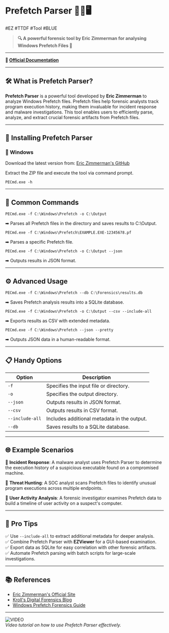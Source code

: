 # Prefetch Parser 🚀🔎🖥️
#EZ #TTDF #Tool  #BLUE 

>**🔍 A powerful forensic tool by Eric Zimmerman for analysing Windows Prefetch Files 🔎**

---
**🔗 [Official Documentation](https://ericzimmerman.github.io/#!index.md)**

---
## 🛠 What is Prefetch Parser?
**Prefetch Parser** is a powerful tool developed by **Eric Zimmerman** to analyze Windows Prefetch files. Prefetch files help forensic analysts track program execution history, making them invaluable for incident response and malware investigations. This tool enables users to efficiently parse, analyze, and extract crucial forensic artifacts from Prefetch files.

---

## 🚀 Installing Prefetch Parser

### 🔹 **Windows**
Download the latest version from: [Eric Zimmerman's GitHub](https://github.com/EricZimmerman/)

Extract the ZIP file and execute the tool via command prompt.

```plaintext
PECmd.exe -h
```

---

## 🧰 Common Commands

```plaintext
PECmd.exe -f C:\Windows\Prefetch -o C:\Output
```
➡ Parses all Prefetch files in the directory and saves results to C:\Output.

```plaintext
PECmd.exe -f C:\Windows\Prefetch\EXAMPLE.EXE-12345678.pf
```
➡ Parses a specific Prefetch file.

```plaintext
PECmd.exe -f C:\Windows\Prefetch -o C:\Output --json
```
➡ Outputs results in JSON format.

---

## ⚙️ Advanced Usage

```plaintext
PECmd.exe -f C:\Windows\Prefetch --db C:\Forensics\results.db
```
➡ Saves Prefetch analysis results into a SQLite database.

```plaintext
PECmd.exe -f C:\Windows\Prefetch -o C:\Output --csv --include-all
```
➡ Exports results as CSV with extended metadata.

```plaintext
PECmd.exe -f C:\Windows\Prefetch --json --pretty
```
➡ Outputs JSON data in a human-readable format.

---

## 📋 Handy Options

| Option          | Description |
|----------------|-------------|
| `-f`          | Specifies the input file or directory. |
| `-o`          | Specifies the output directory. |
| `--json`      | Outputs results in JSON format. |
| `--csv`       | Outputs results in CSV format. |
| `--include-all` | Includes additional metadata in the output. |
| `--db`        | Saves results to a SQLite database. |

---

## 🌐 Example Scenarios

🔹 **Incident Response**: A malware analyst uses Prefetch Parser to determine the execution history of a suspicious executable found on a compromised machine.

🔹 **Threat Hunting**: A SOC analyst scans Prefetch files to identify unusual program executions across multiple endpoints.

🔹 **User Activity Analysis**: A forensic investigator examines Prefetch data to build a timeline of user activity on a suspect's computer.

---

## 🚀 Pro Tips

✅ Use `--include-all` to extract additional metadata for deeper analysis.  
✅ Combine Prefetch Parser with **EZViewer** for a GUI-based examination.  
✅ Export data as SQLite for easy correlation with other forensic artifacts.  
✅ Automate Prefetch parsing with batch scripts for large-scale investigations.

---

## 📚 References
- [Eric Zimmerman's Official Site](https://ericzimmerman.github.io/)
- [Kroll's Digital Forensics Blog](https://www.kroll.com/en/insights/publications/cyber/prefetch-parser-forensic-analysis)
- [Windows Prefetch Forensics Guide](https://www.sans.org/blog/using-prefetch-files-for-incident-response/)

---

![VIDEO](https://www.youtube.com/watch?v=4X_0LrsB1v4)  
*Video tutorial on how to use Prefetch Parser effectively.*
